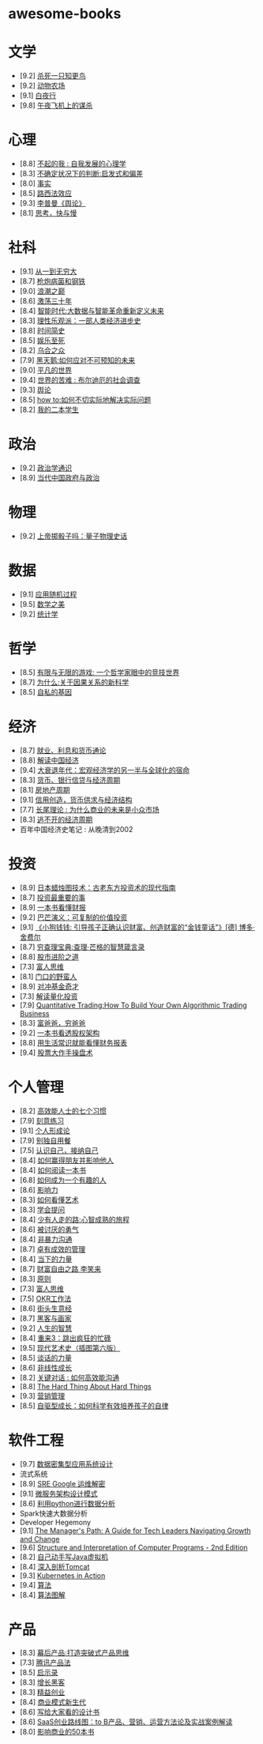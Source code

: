 # awesome-books

# 文学
* [9.2] [杀死一只知更鸟](https://book.douban.com/subject/6781808/)
* [9.2] [动物农场](https://book.douban.com/subject/2035179/)
* [9.1] [白夜行](https://book.douban.com/subject/10554308/)
* [9.8] [午夜飞机上的谋杀](https://book.douban.com/subject/3072494/)

# 心理
* [8.8] [不起的我 : 自我发展的心理学](https://book.douban.com/subject/34836531/)
* [8.3] [不确定状况下的判断:启发式和偏差](https://book.douban.com/subject/3248694/)
* [8.0] [事实](https://book.douban.com/subject/33385402/)
* [8.5] [路西法效应](https://book.douban.com/subject/4071842/)
* [9.3] [李普曼《舆论》](https://book.douban.com/subject/27662713/)
* [8.1] [思考，快与慢](https://book.douban.com/subject/10785583/)

# 社科
* [9.1] [从一到无穷大](https://book.douban.com/subject/1102715/)
* [8.7] [枪炮病菌和钢铁](https://book.douban.com/subject/1813841/)
* [9.0] [浪潮之巅](https://book.douban.com/subject/6709783/)
* [8.6] [激荡三十年](https://book.douban.com/subject/3151575/)
* [8.4] [智能时代:大数据与智能革命重新定义未来](https://book.douban.com/subject/26838557/)
* [8.3] [理性乐观派：一部人类经济进步史](https://book.douban.com/subject/6913343/)
* [8.8] [时间简史](https://book.douban.com/subject/1034282/)
* [8.5] [娱乐至死](https://book.douban.com/subject/1062193/)
* [8.2] [乌合之众](https://book.douban.com/subject/1012611/)
* [7.9] [黑天鹅:如何应对不可预知的未来](https://book.douban.com/subject/6854525/)
* [9.0] [平凡的世界](https://book.douban.com/subject/10517238/)
* [9.4] [世界的苦难 : 布尔迪厄的社会调查](https://book.douban.com/subject/26943381/)
* [9.3] [舆论](https://book.douban.com/subject/27662713/)
* [8.5] [how to:如何不切实际地解决实际问题](https://book.douban.com/subject/35048568/)
* [8.2] [我的二本学生](https://book.douban.com/subject/35050614/?icn=index-topchart-subject)

# 政治
* [9.2] [政治学通识](https://book.douban.com/subject/26658395/)
* [8.9] [当代中国政府与政治](https://book.douban.com/subject/26665157/)

# 物理
* [9.2] [上帝掷骰子吗：量子物理史话](https://book.douban.com/subject/1467022/)

# 数据
* [9.1] [应用随机过程](https://book.douban.com/subject/2309401/)
* [9.5] [数学之美](https://book.douban.com/subject/35033507/)
* [9.2] [统计学](https://book.douban.com/subject/1588297/)

# 哲学
* [8.5] [有限与无限的游戏: 一个哲学家眼中的竞技世界](https://book.douban.com/subject/25742296/)
* [8.7] [为什么:关于因果关系的新科学](https://book.douban.com/subject/33438811/)
* [8.5] [自私的基因](https://book.douban.com/subject/11445548/)

# 经济
* [8.7] [就业、利息和货币通论](https://book.douban.com/subject/1137246/)
* [8.8] [解读中国经济](https://book.douban.com/subject/11626951/)
* [9.4] [大衰退年代：宏观经济学的另一半与全球化的宿命](https://book.douban.com/subject/33451663/)
* [8.3] [货币、银行信贷与经济周期](https://book.douban.com/subject/10765392/)
* [8.1] [房地产周期](https://book.douban.com/subject/27142454/)
* [9.1] [信用创造，货币供求与经济结构](https://book.douban.com/subject/26314075/)
* [7.7] [长尾理论 : 为什么商业的未来是小众市场](https://book.douban.com/subject/26584041/)
* [8.3] [逃不开的经济周期](https://book.douban.com/subject/3265599/)
* 百年中国经济史笔记 : 从晚清到2002

# 投资
* [8.9] [日本蜡烛图技术：古老东方投资术的现代指南](https://book.douban.com/subject/34948750/)
* [8.7] [投资最重要的事](https://book.douban.com/subject/10799082/)
* [8.9] [一本书看懂财报](https://book.douban.com/subject/25926542/)
* [9.2] [巴芒演义：可复制的价值投资](https://book.douban.com/subject/34997313/)
* [9.1] [《小狗钱钱: 引导孩子正确认识财富、创造财富的“金钱童话"》[德] 博多·舍费尔](https://book.douban.com/subject/3576486/)
* [8.7] [穷查理宝典:查理·芒格的智慧箴言录](https://book.douban.com/subject/5346110/)
* [8.8] [股市进阶之道](https://book.douban.com/subject/25829645/)
* [7.3] [富人思维](https://book.douban.com/subject/30407984/)
* [8.1] [门口的野蛮人](https://book.douban.com/subject/4953707/)
* [8.9] [对冲基金奇才](https://book.douban.com/subject/24153567/)
* [7.3] [解读量化投资](https://book.douban.com/subject/4149140/)
* [7.9] [Quantitative Trading:How To Build Your Own Algorithmic Trading Business](https://book.douban.com/subject/3361807/)
* [8.3] [富爸爸，穷爸爸](https://book.douban.com/subject/1033778/)
* [9.2] [一本书看透股权架构](https://book.douban.com/subject/33413106/)
* [8.8] [用生活常识就能看懂财务报表](https://book.douban.com/subject/26996646/)
* [9.4] [股票大作手操盘术](https://book.douban.com/subject/26286602/)

# 个人管理
* [8.2] [高效能人士的七个习惯](https://book.douban.com/subject/1048007/)
* [7.9] [刻意练习](https://book.douban.com/subject/26895993/)
* [9.1] [个人形成论](https://book.douban.com/subject/1218321/)
* [7.9] [别独自用餐](https://book.douban.com/subject/5344908/)
* [7.5] [认识自己，接纳自己](https://book.douban.com/subject/5291811/)
* [8.4] [如何赢得朋友并影响他人](https://book.douban.com/subject/1969064/)
* [8.4] [如何阅读一本书](https://book.douban.com/subject/1013208/)
* [6.8] [如何成为一个有趣的人](https://book.douban.com/subject/27055728/)
* [8.6] [影响力](https://book.douban.com/subject/1786387/)
* [8.3] [如何看懂艺术](https://book.douban.com/subject/30170099/)
* [8.3] [学会提问](https://book.douban.com/subject/20428922/)
* [8.4] [少有人走的路:心智成熟的旅程](https://book.douban.com/subject/1775691/)
* [8.6] [被讨厌的勇气](https://book.douban.com/subject/26369699/)
* [8.4] [非暴力沟通](https://book.douban.com/subject/3533221/)
* [8.7] [卓有成效的管理](https://book.douban.com/subject/1322025/)
* [8.4] [当下的力量](https://book.douban.com/subject/2277299/)
* [8.7] [财富自由之路 李笑来](https://book.douban.com/subject/27094706/)
* [8.3] [原则](https://book.douban.com/subject/27608239/)
* [7.3] [富人思维](https://book.douban.com/subject/30407984/)
* [7.5] [OKR工作法](https://book.douban.com/subject/27132072/)
* [8.6] [街头生意经](https://book.douban.com/subject/4225644/)
* [8.7] [黑客与画家](https://book.douban.com/subject/6021440/)
* [9.2] [人生的智慧](https://book.douban.com/subject/3261600/)
* [8.4] [重来3：跳出疯狂的忙碌](https://book.douban.com/subject/35135787/)
* [9.5] [现代艺术史（插图第六版）](https://book.douban.com/subject/35125542/)
* [8.5] [谈话的力量](https://book.douban.com/subject/1183730/)
* [8.6] [非线性成长](https://book.douban.com/subject/35218970/)
* [8.2] [关键对话 : 如何高效能沟通](https://book.douban.com/subject/10586741/)
* [8.8] [The Hard Thing About Hard Things](https://book.douban.com/subject/25823036/)
* [9.3] [营销管理](https://book.douban.com/subject/26879263/)
* [8.5] [自驱型成长：如何科学有效培养孩子的自律](https://book.douban.com/subject/35048510/)

# 软件工程
* [9.7] [数据密集型应用系统设计](https://book.douban.com/subject/30329536/)
* 流式系统
* [8.9] [SRE Google 运维解密](https://book.douban.com/subject/26875239/)
* [9.1] [微服务架构设计模式](https://book.douban.com/subject/33425123/)
* [8.6] [利用python进行数据分析](https://book.douban.com/subject/25779298/)
* Spark快速大数据分析
* Developer Hegemony
* [9.1] [The Manager's Path: A Guide for Tech Leaders Navigating Growth and Change](https://book.douban.com/subject/26997855/)
* [9.6] [Structure and Interpretation of Computer Programs - 2nd Edition](https://book.douban.com/subject/1451622/)
* [8.2] [自己动手写Java虚拟机](https://book.douban.com/subject/26802084/)
* [8.4] [深入剖析Tomcat](深入剖析Tomcat)
* [9.3] [Kubernetes in Action](https://book.douban.com/subject/26997846/)
* [9.4] [算法](https://book.douban.com/subject/19952400/)
* [8.4] [算法图解](https://book.douban.com/subject/26979890/)

# 产品
* [8.3] [幕后产品:打造突破式产品思维](https://book.douban.com/subject/33396395/)
* [7.3] [腾讯产品法](https://book.douban.com/subject/27205096/)
* [8.5] [启示录](https://book.douban.com/subject/5914587/)
* [8.3] [增长黑客](https://book.douban.com/subject/27593848/)
* [8.3] [精益创业](https://book.douban.com/subject/10945606/)
* [8.4] [商业模式新生代](https://book.douban.com/subject/6718487/)
* [8.6] [写给大家看的设计书](https://book.douban.com/subject/3323633/)
* [8.6] [SaaS创业路线图：to B产品、营销、运营方法论及实战案例解读](https://book.douban.com/subject/35079444/)
* [8.0] [影响商业的50本书](https://book.douban.com/subject/35047171/)
